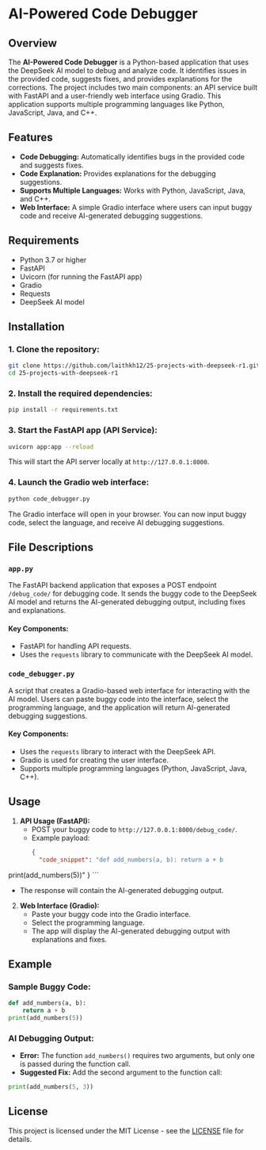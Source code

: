 
# AI-Powered Code Debugger

## Overview
The **AI-Powered Code Debugger** is a Python-based application that uses the DeepSeek AI model to debug and analyze code. It identifies issues in the provided code, suggests fixes, and provides explanations for the corrections. The project includes two main components: an API service built with FastAPI and a user-friendly web interface using Gradio. This application supports multiple programming languages like Python, JavaScript, Java, and C++.

## Features
- **Code Debugging:** Automatically identifies bugs in the provided code and suggests fixes.
- **Code Explanation:** Provides explanations for the debugging suggestions.
- **Supports Multiple Languages:** Works with Python, JavaScript, Java, and C++.
- **Web Interface:** A simple Gradio interface where users can input buggy code and receive AI-generated debugging suggestions.

## Requirements
- Python 3.7 or higher
- FastAPI
- Uvicorn (for running the FastAPI app)
- Gradio
- Requests
- DeepSeek AI model

## Installation

### 1. Clone the repository:
```bash
git clone https://github.com/laithkh12/25-projects-with-deepseek-r1.git
cd 25-projects-with-deepseek-r1
```

### 2. Install the required dependencies:
```bash
pip install -r requirements.txt
```

### 3. Start the FastAPI app (API Service):
```bash
uvicorn app:app --reload
```
This will start the API server locally at `http://127.0.0.1:8000`.

### 4. Launch the Gradio web interface:
```bash
python code_debugger.py
```
The Gradio interface will open in your browser. You can now input buggy code, select the language, and receive AI debugging suggestions.

## File Descriptions

### `app.py`
The FastAPI backend application that exposes a POST endpoint `/debug_code/` for debugging code. It sends the buggy code to the DeepSeek AI model and returns the AI-generated debugging output, including fixes and explanations.

#### Key Components:
- FastAPI for handling API requests.
- Uses the `requests` library to communicate with the DeepSeek AI model.

### `code_debugger.py`
A script that creates a Gradio-based web interface for interacting with the AI model. Users can paste buggy code into the interface, select the programming language, and the application will return AI-generated debugging suggestions.

#### Key Components:
- Uses the `requests` library to interact with the DeepSeek API.
- Gradio is used for creating the user interface.
- Supports multiple programming languages (Python, JavaScript, Java, C++).

## Usage

1. **API Usage (FastAPI):**
   - POST your buggy code to `http://127.0.0.1:8000/debug_code/`.
   - Example payload:
     ```json
     {
       "code_snippet": "def add_numbers(a, b): return a + b
print(add_numbers(5))"
     }
     ```
   - The response will contain the AI-generated debugging output.

2. **Web Interface (Gradio):**
   - Paste your buggy code into the Gradio interface.
   - Select the programming language.
   - The app will display the AI-generated debugging output with explanations and fixes.

## Example

### Sample Buggy Code:
```python
def add_numbers(a, b):
    return a + b
print(add_numbers(5))
```

### AI Debugging Output:
- **Error:** The function `add_numbers()` requires two arguments, but only one is passed during the function call.
- **Suggested Fix:** Add the second argument to the function call:
```python
print(add_numbers(5, 3))
```

## License
This project is licensed under the MIT License - see the [LICENSE](LICENSE) file for details.
